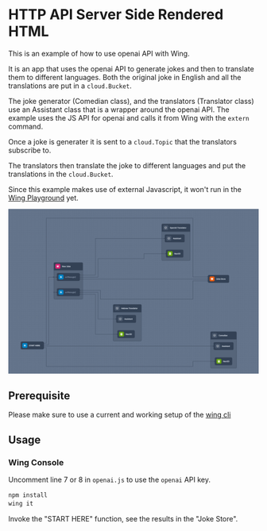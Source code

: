 # HTTP API Server Side Rendered HTML

This is an example of how to use openai API with Wing.

It is an app that uses the openai API to generate jokes and then to translate them to different languages.
Both the original joke in English and all the translations are put in a `cloud.Bucket`.

The joke generator (Comedian class), and the translators (Translator class) use an Assistant class that is a wrapper around the openai API. The example uses the JS API for openai and calls it from Wing with the `extern` command.

Once a joke is generater it is sent to a `cloud.Topic` that the translators subscribe to.

The translators then translate the joke to different languages and put the translations in the `cloud.Bucket`.

Since this example makes use of external Javascript, it won't run in the [Wing Playground](https://www.winglang.io/play) yet.

![diagram](./diagram.png)

## Prerequisite

Please make sure to use a current and working setup of the [wing cli](https://docs.winglang.io/getting-started/installation)

## Usage

### Wing Console

Uncomment line 7 or 8 in `openai.js` to use the `openai` API key.

```sh
npm install
wing it
```

Invoke the "START HERE" function, see the results in the "Joke Store".